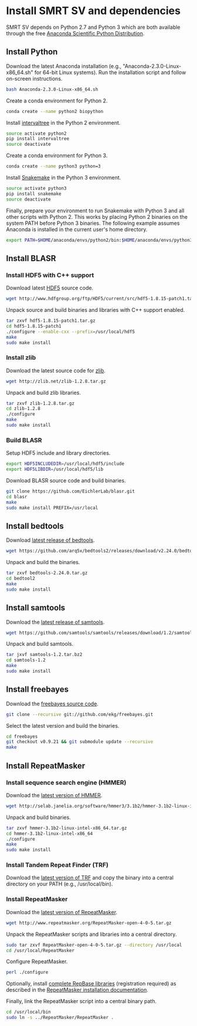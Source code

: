 # Install SMRT SV and dependencies

SMRT SV depends on Python 2.7 and Python 3 which are both available through the
free [Anaconda Scientific Python
Distribution](https://store.continuum.io/cshop/anaconda/).

## Install Python

Download the latest Anaconda installation (e.g.,
"Anaconda-2.3.0-Linux-x86_64.sh" for 64-bit Linux systems). Run the installation
script and follow on-screen instructions.

```bash
bash Anaconda-2.3.0-Linux-x86_64.sh
```

Create a conda environment for Python 2.

```bash
conda create --name python2 biopython
```

Install [intervaltree](https://pypi.python.org/pypi/intervaltree/) in the Python
2 environment.

```bash
source activate python2
pip install intervaltree
source deactivate
```

Create a conda environment for Python 3.

```bash
conda create --name python3 python=3
```

Install [Snakemake](https://bitbucket.org/johanneskoester/snakemake/) in the
Python 3 environment.

```bash
source activate python3
pip install snakemake
source deactivate
```

Finally, prepare your environment to run Snakemake with Python 3 and all other
scripts with Python 2. This works by placing Python 2 binaries on the system
PATH before Python 3 binaries. The following example assumes Anaconda is
installed in the current user's home directory.

```bash
export PATH=$HOME/anaconda/envs/python2/bin:$HOME/anaconda/envs/python3/bin:$PATH
```

## Install BLASR

### Install HDF5 with C++ support

Download latest [HDF5](http://www.hdfgroup.org) source code.

```bash
wget http://www.hdfgroup.org/ftp/HDF5/current/src/hdf5-1.8.15-patch1.tar.gz
```

Unpack source and build binaries and libraries with C++ support enabled.

```bash
tar zxvf hdf5-1.8.15-patch1.tar.gz
cd hdf5-1.8.15-patch1
./configure --enable-cxx --prefix=/usr/local/hdf5
make
sudo make install
```

### Install zlib

Download the latest source code for [zlib](http://www.zlib.net/).

```bash
wget http://zlib.net/zlib-1.2.8.tar.gz
```

Unpack and build zlib libraries.

```bash
tar zxvf zlib-1.2.8.tar.gz
cd zlib-1.2.8
./configure
make
sudo make install
```

### Build BLASR

Setup HDF5 include and library directories.

```bash
export HDF5INCLUDEDIR=/usr/local/hdf5/include
export HDF5LIBDIR=/usr/local/hdf5/lib
```

Download BLASR source code and build binaries.

```bash
git clone https://github.com/EichlerLab/blasr.git
cd blasr
make
sudo make install PREFIX=/usr/local
```

## Install bedtools

Download [latest release of bedtools](https://github.com/arq5x/bedtools2/releases/latest).

```bash
wget https://github.com/arq5x/bedtools2/releases/download/v2.24.0/bedtools-2.24.0.tar.gz
```

Unpack and build the binaries.

```bash
tar zxvf bedtools-2.24.0.tar.gz
cd bedtool2
make
sudo make install
```

## Install samtools

Download the [latest release of samtools](https://github.com/samtools/samtools/releases/latest).

```bash
wget https://github.com/samtools/samtools/releases/download/1.2/samtools-1.2.tar.bz2
```

Unpack and build samtools.

```bash
tar jxvf samtools-1.2.tar.bz2
cd samtools-1.2
make
sudo make install
```

## Install freebayes

Download the [freebayes source code](https://github.com/ekg/freebayes).

```bash
git clone --recursive git://github.com/ekg/freebayes.git
```

Select the latest version and build the binaries.

```bash
cd freebayes
git checkout v0.9.21 && git submodule update --recursive
make
```

## Install RepeatMasker

### Install sequence search engine (HMMER)

Download the [latest version of HMMER](http://hmmer.janelia.org/).

```bash
wget http://selab.janelia.org/software/hmmer3/3.1b2/hmmer-3.1b2-linux-intel-x86_64.tar.gz
```

Unpack and build binaries.

```bash
tar zxvf hmmer-3.1b2-linux-intel-x86_64.tar.gz
cd hmmer-3.1b2-linux-intel-x86_64
./configure
make
sudo make install
```

### Install Tandem Repeat Finder (TRF)

Download the [latest version of TRF](http://tandem.bu.edu/trf/trf.download.html)
and copy the binary into a central directory on your PATH (e.g.,
/usr/local/bin).

### Install RepeatMasker

Download the [latest version of RepeatMasker](http://www.repeatmasker.org).

```bash
wget http://www.repeatmasker.org/RepeatMasker-open-4-0-5.tar.gz
```

Unpack the RepeatMasker scripts and libraries into a central directory.

```bash
sudo tar zxvf RepeatMasker-open-4-0-5.tar.gz --directory /usr/local
cd /usr/local/RepeatMasker
```

Configure RepeatMasker.

```bash
perl ./configure
```

Optionally, install [complete RepBase libraries](http://www.girinst.org/)
(registration required) as described in the [RepeatMasker installation
documentation](http://www.repeatmasker.org/RMDownload.html).

Finally, link the RepeatMasker script into a central binary path.

```bash
cd /usr/local/bin
sudo ln -s ../RepeatMasker/RepeatMasker .
```
